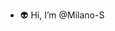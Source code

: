 - 👽 Hi, I’m @Milano-S
<!---
Milano-S/Milano-S is a ✨ special ✨ repository because its `README.md` (this file) appears on your GitHub profile.
You can click the Preview link to take a look at your changes.
--->

